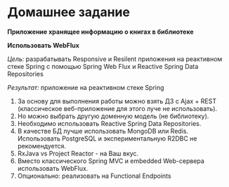 # Домашнее задание

**Приложение хранящее информацию о книгах в библиотеке**

**Использовать WebFlux**

_Цель:_ разрабатывать Responsive и Resilent приложения на реактивном стеке Spring c помощью Spring Web Flux и Reactive Spring Data Repositories

_Результат:_ приложение на реактивном стеке Spring

1. За основу для выполнения работы можно взять ДЗ с Ajax + REST (классическое веб-приложение для этого луче не использовать).
2. Но можно выбрать другую доменную модель (не библиотеку).
3. Необходимо использовать Reactive Spring Data Repositories.
4. В качестве БД лучше использовать MongoDB или Redis. Использовать PostgreSQL и экспериментальную R2DBC не рекомендуется.
5. RxJava vs Project Reactor - на Ваш вкус.
6. Вместо классического Spring MVC и embedded Web-сервера использовать WebFlux.
7. Опционально: реализовать на Functional Endpoints